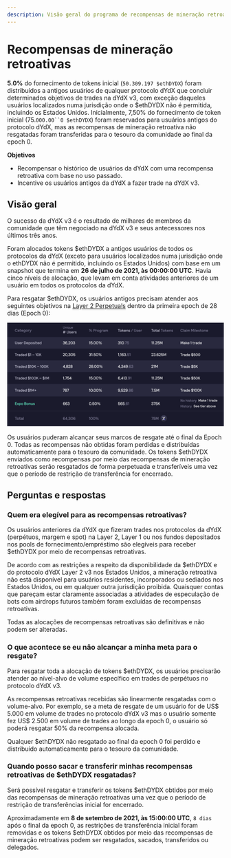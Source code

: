 ```yaml
---
description: Visão geral do programa de recompensas de mineração retroativas.
---
```


# Recompensas de mineração retroativas

**5.0%** do fornecimento de tokens inicial (`50.309.197 $ethDYDX`) foram distribuídos a antigos usuários de qualquer protocolo dYdX que concluir determinados objetivos de trades na dYdX v3, com exceção daqueles usuários localizados numa jurisdição onde o $ethDYDX não é permitida, incluindo os Estados Unidos. Inicialmente, 7,50% do fornecimento de token inicial (75.`000.00``0 $ethDYDX`) foram reservados para usuários antigos do protocolo dYdX, mas as recompensas de mineração retroativa não resgatadas foram transferidas para o tesouro da comunidade ao final da epoch 0.

**Objetivos**

* Recompensar o histórico de usuários da dYdX com uma recompensa retroativa com base no uso passado.
* Incentive os usuários antigos da dYdX a fazer trade na dYdX v3.

## Visão geral

O sucesso da dYdX v3 é o resultado de milhares de membros da comunidade que têm negociado na dYdX v3 e seus antecessores nos últimos três anos.

Foram alocados tokens $ethDYDX a antigos usuários de todos os protocolos da dYdX (exceto para usuários localizados numa jurisdição onde o ethDYDX não é permitido, incluindo os Estados Unidos) com base em um snapshot que termina em **26 de julho de 2021, às 00:00:00 UTC**. Havia cinco níveis de alocação, que levam em conta atividades anteriores de um usuário em todos os protocolos da dYdX.

Para resgatar $ethDYDX, os usuários antigos precisam atender aos seguintes objetivos na [Layer 2 Perpetuals](https://trade.dydx.exchange) dentro da primeira epoch de 28 dias (Epoch 0):

![](../.gitbook/assets/1-retroactive-buckets.png)

Os usuários puderam alcançar seus marcos de resgate até o final da Epoch 0. Todas as recompensas não obtidas foram perdidas e distribuídas automaticamente para o tesouro da comunidade. Os tokens $ethDYDX enviados como recompensas por meio das recompensas de mineração retroativas serão resgatados de forma perpetuada e transferíveis uma vez que o período de restrição de transferência for encerrado.

## **Perguntas e respostas**

### **Quem era elegível para as recompensas retroativas?**

Os usuários anteriores da dYdX que fizeram trades nos protocolos da dYdX (perpétuos, margem e spot) na Layer 2, Layer 1 ou nos fundos depositados nos pools de fornecimento/empréstimo são elegíveis para receber $ethDYDX por meio de recompensas retroativas.

De acordo com as restrições a respeito da disponibilidade da $ethDYDX e do protocolo dYdX Layer 2 v3 nos Estados Unidos, a mineração retroativa não está disponível para usuários residentes, incorporados ou sediados nos Estados Unidos, ou em qualquer outra jurisdição proibida. Quaisquer contas que pareçam estar claramente associadas a atividades de especulação de bots com airdrops futuros também foram excluídas de recompensas retroativas.

Todas as alocações de recompensas retroativas são definitivas e não podem ser alteradas.



### O que acontece se eu não alcançar a minha meta para o resgate?

Para resgatar toda a alocação de tokens $ethDYDX, os usuários precisarão atender ao nível-alvo de volume específico em trades de perpétuos no protocolo dYdX v3.

As recompensas retroativas recebidas são linearmente resgatadas com o volume-alvo. Por exemplo, se a meta de resgate de um usuário for de US$ 5.000 em volume de trades no protocolo dYdX v3 mas o usuário somente fez US$ 2.500 em volume de trades ao longo da epoch 0, o usuário só poderá resgatar 50% da recompensa alocada.

Qualquer $ethDYDX não resgatado ao final da epoch 0 foi perdido e distribuído automaticamente para o tesouro da comunidade.

### Quando posso sacar e transferir minhas recompensas retroativas de $ethDYDX resgatadas?

Será possível resgatar e transferir os tokens $ethDYDX obtidos por meio das recompensas de mineração retroativas uma vez que o período de restrição de transferências inicial for encerrado.

Aproximadamente em **8 de setembro de 2021, às 15:00:00 UTC**, `8 dias` após o final da epoch 0, as restrições de transferência inicial foram removidas e os tokens $ethDYDX obtidos por meio das recompensas de mineração retroativas podem ser resgatados, sacados, transferidos ou delegados.
